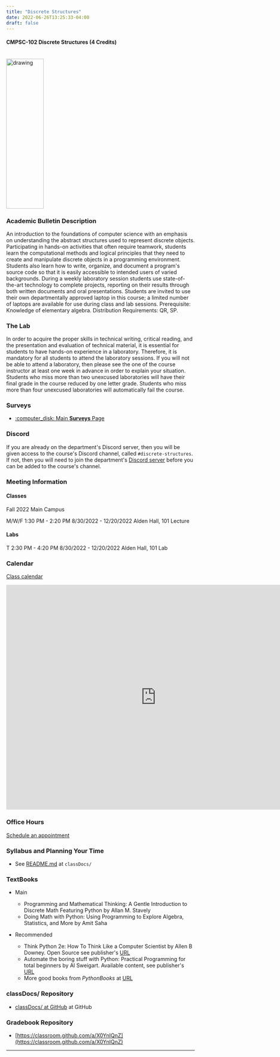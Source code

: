 ```yaml
---
title: "Discrete Structures"
date: 2022-06-26T13:25:33-04:00
draft: false
---
```

#### CMPSC-102 Discrete Structures (4 Credits)

<!-- add a line drop -->
<center>
&#x200B;
</center>

<img src="/images/discretestructures/discrete2.png" alt="drawing" width="100" height="400"/>

### Academic Bulletin Description

An introduction to the foundations of computer science with an emphasis on understanding the abstract structures used to represent discrete objects. Participating in hands-on activities that often require teamwork, students learn the computational methods and logical principles that they need to create and manipulate discrete objects in a programming environment. Students also learn how to write, organize, and document a program's source code so that it is easily accessible to intended users of varied backgrounds. During a weekly laboratory session students use state-of-the-art technology to complete projects, reporting on their results through both written documents and oral presentations. Students are invited to use their own departmentally approved laptop in this course; a limited number of laptops are available for use during class and lab sessions. Prerequisite: Knowledge of elementary algebra. Distribution Requirements: QR, SP.

### The Lab

In order to acquire the proper skills in technical writing, critical reading, and the presentation and evaluation of technical material, it is essential for students to have hands-on experience in a laboratory. Therefore, it is mandatory for all students to attend the laboratory sessions. If you will not be able to attend a laboratory, then please see the one of the course instructor at least one week in advance in order to explain your situation. Students who miss more than two unexcused laboratories will have their final grade in the course reduced by one letter grade. Students who miss more than four unexcused laboratories will automatically fail the course.

### Surveys

* [:computer_disk: Main __Surveys__ Page](/classes/discretestructures/surveys/)

### Discord

If you are already on the department's Discord server, then you will be given access to the course's Discord channel, called `#discrete-structures`. If not, then you will need to join the department's [Discord server](https://discord.gg/qUbTMjaq) before you can be added to the course's channel.

### Meeting Information

#### Classes

Fall 2022
Main Campus

M/W/F 1:30 PM - 2:20 PM
8/30/2022 - 12/20/2022
Alden Hall, 101 Lecture

#### Labs

T 2:30 PM - 4:20 PM
8/30/2022 - 12/20/2022
Alden Hall, 101 Lab


### Calendar

[Class calendar](https://calendar.google.com/calendar/u/0?cid=Y191ajU2Mm02Y3JtajdrcmI5ZTlybm5nZXUyY0Bncm91cC5jYWxlbmRhci5nb29nbGUuY29t)

<iframe src="https://calendar.google.com/calendar/embed?src=c_uj562m6crmj7krb9e9rnngeu2c%40group.calendar.google.com&ctz=America%2FNew_York" style="border: 0" width="800" height="600" frameborder="0" scrolling="no"></iframe>

### Office Hours

[Schedule an appointment](/contactandabout/)

### Syllabus and Planning Your Time

+ See [README.md](https://github.com/CMPSC-102-Allegheny-College-Fall-2022/classDocs/blob/main/README.md) at `classDocs/`


### TextBooks

* Main

  + Programming and Mathematical Thinking: A Gentle Introduction to Discrete Math Featuring Python by Allan M. Stavely
  + Doing Math with Python: Using Programming to Explore Algebra, Statistics, and More by Amit Saha

* Recommended

  + Think Python 2e: How To Think Like a Computer Scientist by Allen B Downey. Open Source see publisher's [URL](https://greenteapress.com/wp/)
  + Automate the boring stuff with Python: Practical Programming for total beginners
by Al Sweigart. Available content, see publisher's [URL](https://pythonbooks.org/automate-the-boring-stuff-with-python-2nd-edition-practical-programming-for-total-beginners/)
  + More good books from _PythonBooks_ at [URL](https://pythonbooks.org/free-books/)

### classDocs/ Repository

* [classDocs/ at GitHub](https://github.com/CMPSC-102-Allegheny-College-Fall-2022/classDocs) at GitHub

### Gradebook Repository

* [https://classroom.github.com/a/X0YnIQnZ](https://classroom.github.com/a/X0YnIQnZ)

---
